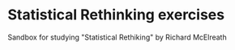 # Statistical Rethinking exercises

Sandbox for studying "Statistical Rethiking" by Richard McElreath

